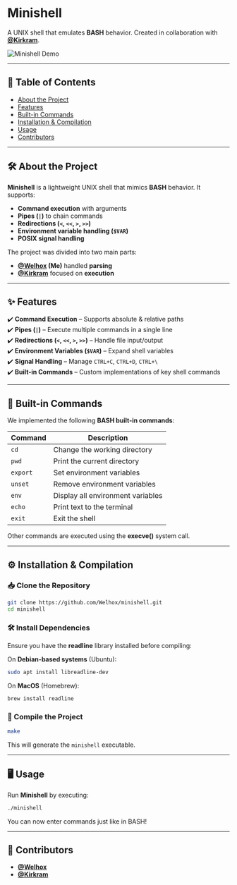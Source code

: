 # Minishell  

A UNIX shell that emulates **BASH** behavior. Created in collaboration with **[@Kirkram](https://github.com/kirkram)**.

![Minishell Demo](https://github.com/user-attachments/assets/0413a4d6-1623-4542-91eb-4e6b0c3bfa47)  

---

## 📌 Table of Contents  

- [About the Project](#about-the-project)  
- [Features](#features)  
- [Built-in Commands](#built-in-commands)  
- [Installation & Compilation](#installation--compilation)  
- [Usage](#usage)  
- [Contributors](#contributors)  

---

## 🛠️ About the Project  

**Minishell** is a lightweight UNIX shell that mimics **BASH** behavior. It supports:  

- **Command execution** with arguments  
- **Pipes (`|`)** to chain commands  
- **Redirections (`<`, `<<`, `>`, `>>`)**  
- **Environment variable handling (`$VAR`)**  
- **POSIX signal handling**  

The project was divided into two main parts:  
- **[@Welhox](https://github.com/Welhox) (Me)** handled **parsing**  
- **[@Kirkram](https://github.com/kirkram)** focused on **execution**  

---

## ✨ Features  

✔️ **Command Execution** – Supports absolute & relative paths  
✔️ **Pipes (`|`)** – Execute multiple commands in a single line  
✔️ **Redirections (`<`, `<<`, `>`, `>>`)** – Handle file input/output  
✔️ **Environment Variables (`$VAR`)** – Expand shell variables  
✔️ **Signal Handling** – Manage `CTRL+C`, `CTRL+D`, `CTRL+\`  
✔️ **Built-in Commands** – Custom implementations of key shell commands  

---

## 🔧 Built-in Commands  

We implemented the following **BASH built-in commands**:  

| Command | Description |
|---------|------------|
| `cd` | Change the working directory |
| `pwd` | Print the current directory |
| `export` | Set environment variables |
| `unset` | Remove environment variables |
| `env` | Display all environment variables |
| `echo` | Print text to the terminal |
| `exit` | Exit the shell |

Other commands are executed using the **execve()** system call.  

---

## ⚙️ Installation & Compilation  

### 📥 Clone the Repository  

```bash
git clone https://github.com/Welhox/minishell.git
cd minishell
```

### 🛠️ Install Dependencies  

Ensure you have the **readline** library installed before compiling:  

On **Debian-based systems** (Ubuntu):  
```bash
sudo apt install libreadline-dev
```

On **MacOS** (Homebrew):  
```bash
brew install readline
```

### 🔨 Compile the Project  

```bash
make
```

This will generate the `minishell` executable.  

---

## 🖥️ Usage  

Run **Minishell** by executing:  

```bash
./minishell
```

You can now enter commands just like in BASH!  

---

## 👥 Contributors  

- **[@Welhox](https://github.com/Welhox)**  
- **[@Kirkram](https://github.com/kirkram)**  
